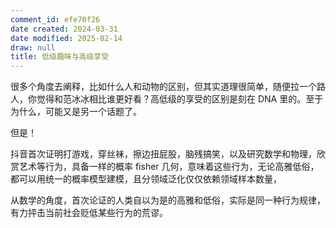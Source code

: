 ```yaml
---
comment_id: efe70f26
date created: 2024-03-31
date modified: 2025-02-14
draw: null
title: 低级趣味与高级享受
---
```

很多个角度去阐释，比如什么人和动物的区别，但其实道理很简单，随便拉一个路人，你觉得和范冰冰相比谁更好看？高低级的享受的区别是刻在 DNA 里的。至于为什么，可能又是另一个话题了。

<!-- more -->

但是！

抖音首次证明打游戏，穿丝袜，擦边扭屁股，脑残搞笑，以及研究数学和物理，欣赏艺术等行为，具备一样的概率 fisher 几何，意味着这些行为，无论高雅低俗，都可以用统一的概率模型建模，且分领域泛化仅仅依赖领域样本数量，

从数学的角度，首次论证的人类自以为是的高雅和低俗，实际是同一种行为规律，有力抨击当前社会贬低某些行为的荒谬。
